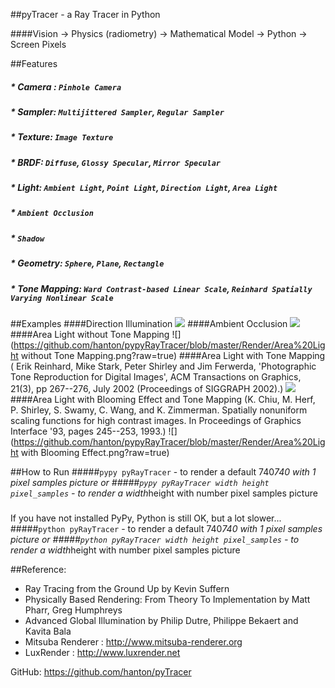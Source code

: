 ##pyTracer - a Ray Tracer in Python

####Vision -> Physics (radiometry) -> Mathematical Model -> Python -> Screen Pixels

##Features
##### * Camera : `Pinhole Camera`
##### * Sampler: `Multijittered Sampler`, `Regular Sampler`
##### * Texture: `Image Texture`
##### * BRDF: `Diffuse`, `Glossy Specular`, `Mirror Specular`
##### * Light: `Ambient Light`, `Point Light`, `Direction Light`,  `Area Light`
##### * `Ambient Occlusion`
##### * `Shadow`
##### * Geometry: `Sphere`, `Plane`, `Rectangle`
##### * Tone Mapping: `Ward Contrast-based Linear Scale`, `Reinhard Spatially Varying Nonlinear Scale`

##Examples
####Direction Illumination
![](https://github.com/hanton/pypyRayTracer/blob/master/Render/Direction%20Illumination.png?raw=true)
####Ambient Occlusion
![](https://github.com/hanton/pypyRayTracer/blob/master/Render/Ambient%20Occlusion.png?raw=true)
####Area Light without Tone Mapping
![](https://github.com/hanton/pypyRayTracer/blob/master/Render/Area%20Light without Tone Mapping.png?raw=true)
####Area Light with Tone Mapping
( Erik Reinhard, Mike Stark, Peter Shirley and Jim Ferwerda, 'Photographic Tone Reproduction for Digital Images', ACM Transactions on Graphics, 21(3), pp 267--276, July 2002 (Proceedings of SIGGRAPH 2002).)
![](https://github.com/hanton/pypyRayTracer/blob/master/Render/Area%20Light.png?raw=true)
####Area Light with Blooming Effect and Tone Mapping
(K. Chiu, M. Herf, P. Shirley, S. Swamy, C. Wang, and K. Zimmerman. Spatially nonuniform scaling functions for high contrast images. In Proceedings of Graphics Interface '93, pages 245--253, 1993.)
![](https://github.com/hanton/pypyRayTracer/blob/master/Render/Area%20Light with Blooming Effect.png?raw=true)

##How to Run
#####`pypy pyRayTracer` - to render a default 740*740 with 1 pixel samples picture
or 
#####`pypy pyRayTracer width height pixel_samples` - to render a width*height with number pixel samples picture
#####
If you have not installed PyPy, Python is still OK, but a lot slower...
#####`python pyRayTracer` - to render a default 740*740 with 1 pixel samples picture
or 
#####`python pyRayTracer width height pixel_samples` - to render a width*height with number pixel samples picture

##Reference: 
* Ray Tracing from the Ground Up by Kevin Suffern
* Physically Based Rendering: From Theory To Implementation by Matt Pharr, Greg Humphreys
* Advanced Global Illumination by Philip Dutre, Philippe Bekaert and Kavita Bala
* Mitsuba Renderer : http://www.mitsuba-renderer.org
* LuxRender : http://www.luxrender.net
    
    
GitHub: https://github.com/hanton/pyTracer
